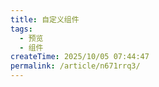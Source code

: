 ```yaml
---
title: 自定义组件
tags:
  - 预览
  - 组件
createTime: 2025/10/05 07:44:47
permalink: /article/n671rrq3/
---
```


<CustomComponent />
